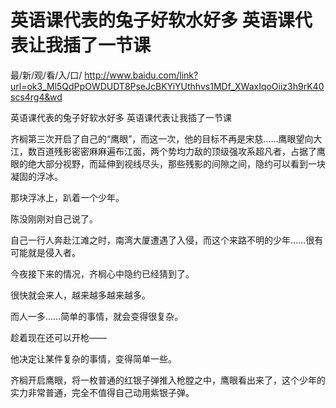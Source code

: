 # 英语课代表的兔子好软水好多 英语课代表让我插了一节课

最/新/观/看/入/口/ http://www.baidu.com/link?url=ok3_Ml5QdPpOWDUDT8PseJcBKYiYUthhvs1MDf_XWaxIqoOiiz3h9rK40scs4rg4&wd


英语课代表的兔子好软水好多 英语课代表让我插了一节课

齐榈第三次开启了自己的“鹰眼”，而这一次，他的目标不再是宋慈……鹰眼望向大江，数百道残影密密麻麻遍布江面，两个势均力敌的顶级强攻系超凡者，占据了鹰眼的绝大部分视野，而延伸到视线尽头，那些残影的间隙之间，隐约可以看到一块凝固的浮冰。

那块浮冰上，趴着一个少年。

陈没刚刚对自己说了。

自己一行人奔赴江滩之时，南湾大厦遭遇了入侵，而这个来路不明的少年……很有可能就是侵入者。

今夜接下来的情况，齐榈心中隐约已经猜到了。

很快就会来人，越来越多越来越多。

而人一多……简单的事情，就会变得很复杂。

趁着现在还可以开枪——

他决定让某件复杂的事情，变得简单一些。

齐榈开启鹰眼，将一枚普通的红银子弹推入枪膛之中，鹰眼看出来了，这个少年的实力非常普通，完全不值得自己动用紫银子弹。
